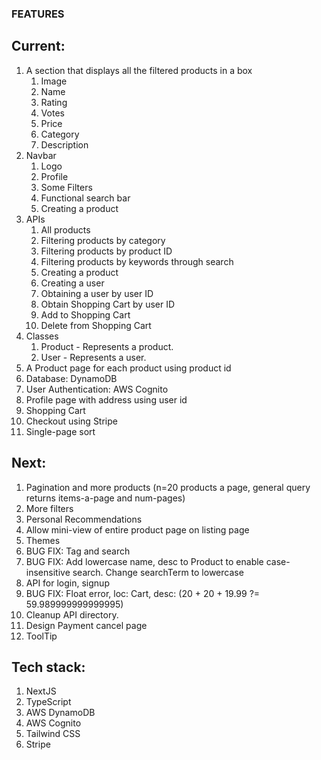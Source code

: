 ### FEATURES
## Current:
1. A section that displays all the filtered products in a box
    1. Image
    2. Name
    3. Rating
    4. Votes
    5. Price
    6. Category
    7. Description
2. Navbar
    1. Logo
    2. Profile
    3. Some Filters
    4. Functional search bar
    5. Creating a product
3. APIs
    1. All products
    2. Filtering products by category
    3. Filtering products by product ID
    4. Filtering products by keywords through search
    5. Creating a product
    6. Creating a user
    7. Obtaining a user by user ID
    8. Obtain Shopping Cart by user ID
    9. Add to Shopping Cart
    10. Delete from Shopping Cart
4. Classes
    1. Product - Represents a product.
    2. User - Represents a user.
5. A Product page for each product using product id
6. Database: DynamoDB
7. User Authentication: AWS Cognito
8. Profile page with address using user id
9. Shopping Cart
10. Checkout using Stripe
11. Single-page sort

## Next:
1. Pagination and more products (n=20 products a page, general query returns items-a-page and num-pages)
2. More filters
3. Personal Recommendations
4. Allow mini-view of entire product page on listing page
5. Themes
6. BUG FIX: Tag and search
7. BUG FIX: Add lowercase name, desc to Product to enable case-insensitive search. Change searchTerm to lowercase
8. API for login, signup
9. BUG FIX: Float error, loc: Cart, desc: (20 + 20 + 19.99 ?= 59.989999999999995)
10. Cleanup API directory.
11. Design Payment cancel page
12. ToolTip
## Tech stack:
1. NextJS
2. TypeScript
3. AWS DynamoDB
4. AWS Cognito
5. Tailwind CSS
6. Stripe